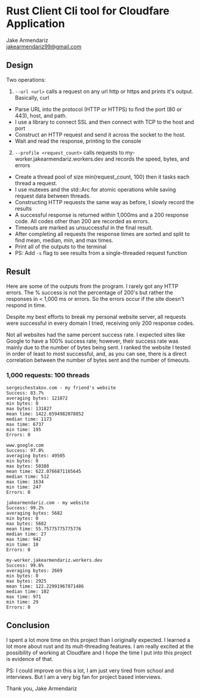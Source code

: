 # Rust Client Cli tool for Cloudfare Application
Jake Armendariz<br>
jakearmendariz99@gmail.com

## Design
Two operations:
1. `--url <url>` calls a request on any url http or https and prints it's output.  Basically, curl
 - Parse URL into the protocol (HTTP or HTTPS) to find the port (80 or 443), host, and path. 
 - I use a library to connect SSL and then connect with TCP to the host and port
 - Construct an HTTP request and send it across the socket to the host.
 - Wait and read the response, printing to the console
2. `--profile <request_count>` calls requests to my-worker.jakearmendariz.workers.dev and records the speed, bytes, and errors
 - Create a thread pool of size min(request_count, 100) then it tasks each thread a request.
 - I use mutexes and the std::Arc for atomic operations while saving request data between threads.
 - Constructing HTTP requests the same way as before, I slowly record the results
 - A successful response is returned within 1,000ms and a 200 response code. All codes other than 200 are recorded as errors. 
 - Timeouts are marked as unsuccessful in the final result.
 - After completing all requests the response times are sorted and split to find mean, median, min, and max times.
 - Print all of the outputs to the terminal
  - PS: Add `-s` flag to see results from a single-threaded request function

## Result
Here are some of the outputs from the program. I rarely got any HTTP errors. 
The % success is not the percentage of 200's but rather the responses in < 1,000 ms or errors. So the errors occur if the site doesn't respond in time.

Despite my best efforts to break my personal website server, all requests were successful in every domain I tried, receiving only 200 response codes.

Not all websites had the same percent success rate. I expected sites like Google to have a 100% success rate;  however, their success rate was mainly due to the number of bytes being sent. I ranked the website I tested in order of least to most successful, and, as you can see, there is a direct correlation between the number of bytes sent and the number of timeouts. 


### 1,000 requests: 100 threads
```
sergeichestakov.com - my friend's website
Success: 83.7%
averaging bytes: 121872
min bytes: 0
max bytes: 131827
mean time: 1422.6594982078852
median time: 1173
max time: 6737
min time: 195
Errors: 0

www.google.com
Success: 97.8%
averaging bytes: 49505
min bytes: 0
max bytes: 50388
mean time: 622.0766871165645
median time: 512
max time: 1634
min time: 247
Errors: 0

jakearmendariz.com - my website
Success: 99.2%
averaging bytes: 5682
min bytes: 0
max bytes: 5682
mean time: 55.75775775775776
median time: 27
max time: 942
min time: 10
Errors: 0

my-worker.jakearmendariz.workers.dev
Success: 99.6%
averaging bytes: 2669
min bytes: 0
max bytes: 2925
mean time: 122.22991967871486
median time: 102
max time: 971
min time: 29
Errors: 0

```

## Conclusion
I spent a lot more time on this project than I originally expected. I learned a lot more about rust and its mult-threading features. I am really excited at the possibility of working at Cloudfare and I hope the time I put into this project is evidence of that.

PS: I could improve on this a lot, I am just very tired from school and interviews. But I am a very big fan for project based interviews.

Thank you,
Jake Armendariz
